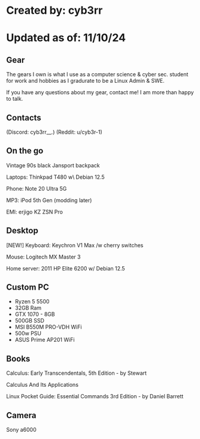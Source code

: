 # Created by: cyb3rr
# Updated as of: 11/10/24
## Gear

The gears I own is what
I use as a computer science &
cyber sec. student for work
and hobbies as I gradurate to
be a Linux Admin & SWE.

If you have any questions about my gear,
contact me! I am more than happy to talk.

## Contacts
(Discord: cyb3rr__.) (Reddit: u/cyb3r-1)

## On the go

Vintage 90s black Jansport backpack

Laptops: Thinkpad T480 w\ Debian 12.5

Phone: Note 20 Ultra 5G

MP3: iPod 5th Gen (modding later)

EMI: erjigo KZ ZSN Pro

## Desktop

[NEW!] Keyboard: Keychron V1 Max /w cherry switches

Mouse: Logitech MX Master 3

Home server: 2011 HP Elite 6200 w/ Debian 12.5

## Custom PC
- Ryzen 5 5500
- 32GB Ram
- GTX 1070 - 8GB
- 500GB SSD
- MSI B550M PRO-VDH WiFi
- 500w PSU
- ASUS Prime AP201 WiFi

## Books

Calculus: Early Transcendentals, 5th Edition - by Stewart

Calculus And Its Applications

Linux Pocket Guide: Essential Commands 3rd Edition - by Daniel Barrett

## Camera

Sony a6000
